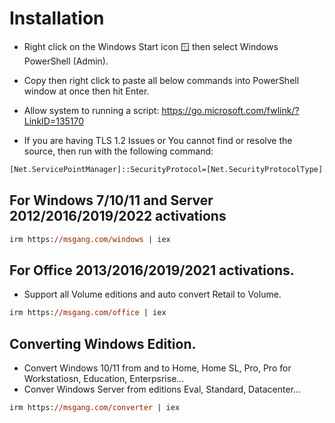 # Installation

- Right click on the Windows Start icon 🪟 then select Windows PowerShell (Admin).
- Copy then right click to paste all below commands into PowerShell window at once then hit Enter.
- Allow system to running a script: https://go.microsoft.com/fwlink/?LinkID=135170

- If you are having TLS 1.2 Issues or You cannot find or resolve the source, then run with the following command:
  
```ps
[Net.ServicePointManager]::SecurityProtocol=[Net.SecurityProtocolType]::Tls12 
```

## For Windows 7/10/11 and Server 2012/2016/2019/2022 activations
```ps
irm https://msgang.com/windows | iex
```
## For Office 2013/2016/2019/2021 activations.
- Support all Volume editions and auto convert Retail to Volume.
```ps
irm https://msgang.com/office | iex    
```
## Converting Windows Edition.
- Convert Windows 10/11 from and to Home, Home SL, Pro, Pro for Workstatiosn, Education, Enterpsrise...
- Conver Windows Server from editions Eval, Standard, Datacenter...
```ps
irm https://msgang.com/converter | iex    
```
